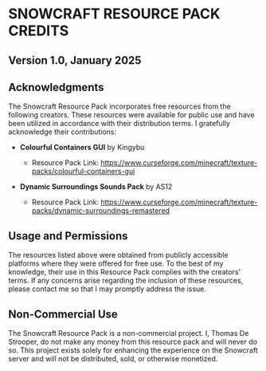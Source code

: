 # SNOWCRAFT RESOURCE PACK CREDITS

## Version 1.0, January 2025

## Acknowledgments

The Snowcraft Resource Pack incorporates free resources from the following creators. These resources were available for public use and have been utilized in accordance with their distribution terms. I gratefully acknowledge their contributions:

- **Colourful Containers GUI** by Kingybu  
  - Resource Pack Link: <https://www.curseforge.com/minecraft/texture-packs/colourful-containers-gui>  

- **Dynamic Surroundings Sounds Pack** by AS12  
  - Resource Pack Link: <https://www.curseforge.com/minecraft/texture-packs/dynamic-surroundings-remastered>  

## Usage and Permissions

The resources listed above were obtained from publicly accessible platforms where they were offered for free use. To the best of my knowledge, their use in this Resource Pack complies with the creators' terms. If any concerns arise regarding the inclusion of these resources, please contact me so that I may promptly address the issue.

## Non-Commercial Use

The Snowcraft Resource Pack is a non-commercial project. I, Thomas De Strooper, do not make any money from this resource pack and will never do so. This project exists solely for enhancing the experience on the Snowcraft server and will not be distributed, sold, or otherwise monetized.

